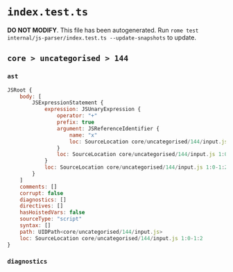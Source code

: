 # `index.test.ts`

**DO NOT MODIFY**. This file has been autogenerated. Run `rome test internal/js-parser/index.test.ts --update-snapshots` to update.

## `core > uncategorised > 144`

### `ast`

```javascript
JSRoot {
	body: [
		JSExpressionStatement {
			expression: JSUnaryExpression {
				operator: "+"
				prefix: true
				argument: JSReferenceIdentifier {
					name: "x"
					loc: SourceLocation core/uncategorised/144/input.js 1:1-1:2 (x)
				}
				loc: SourceLocation core/uncategorised/144/input.js 1:0-1:2
			}
			loc: SourceLocation core/uncategorised/144/input.js 1:0-1:2
		}
	]
	comments: []
	corrupt: false
	diagnostics: []
	directives: []
	hasHoistedVars: false
	sourceType: "script"
	syntax: []
	path: UIDPath<core/uncategorised/144/input.js>
	loc: SourceLocation core/uncategorised/144/input.js 1:0-1:2
}
```

### `diagnostics`

```

```
